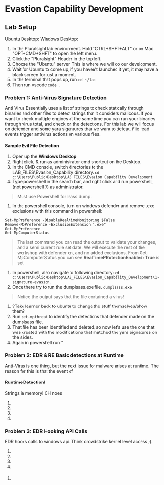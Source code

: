 # Evastion Capability Development

## Lab Setup

Ubuntu Desktop:
Windows Desktop:

1. In the Pluralsight lab environment.  Hold "CTRL+SHFT+ALT" or on Mac "OPT+CMD+SHFT" to open the left menu.  
1. Click the "Pluralsight" Header in the top left.
1. Choose the "Ubuntu" server.  This is where we will do our development.
1. Wait for Ubuntu to come up, if you haven't launched it yet, it may have a black screen for just a moment.
1. In the terminal that pops up, run `cd ~/lab`
1. Then run vscode `code .`






### Problem 1:  Anti-Virus Signature Detection
Anti Virus Essentially uses a list of strings to check statically through binaries and other files to detect strings that it considers malicous.  If you want to check multiple engines at the same time you can run your binaries through virus total, and check on the detections. For this lab we will focus on defender and some yara sigantures that we want to defeat.  File read events trigger antivirus actions on various files.

#### Sample Evil File Detection
1. Open up the **Windows Desktop**
1. Right click, & run as administrator cmd shortcut on the Desktop.
1. In the CMD console, switch directories to the LAB_FILES\Evasion_Capability directory. `cd c:\Users\Public\Desktop\LAB_FILES\Evasion_Capability_Development`
1. Type powershell in the search bar, and right click and run powershell, (not powershell 7) as administrator.
> Must use Powershell for lsass dump.
1. In the powershell console, turn on windows defender and remove .exe exclusions with this command in powershell:
```
Set-MpPreference -DisableRealtimeMonitoring $False
Remove-MpPreference -ExclusionExtension ".exe"
Get-MpPreference
Get-MpComputerStatus
```
> The last command you can read the output to validate your changes, and a semi current rule set date. We will execute the rest of the workshop with defender on, and no added exclusions. From Get-MpComputerStatus you can see **RealTimePRotectionEnabled: True** is set.
1. In powershell, also navigate to following directory: `cd c:\Users\Public\Desktop\LAB_FILES\Evasion_Capability_Development\1-signature-evasion`.
1. Once there try to run the dumplsass.exe file. `dumplsass.exe`
> Notice the output says that the file contained a virus!
1. ?Take learner back to ubuntu to change the stuff themselves/show them?
1. Run `get-mpthreat` to identify the detections that defender made on the dumplsass file.
1. That file has been identified and deleted, so now let's use the one that was created with the modifications that matched the yara signatures on the slides.
1. Again in powershell run "

### Problem 2: EDR & RE Basic detections at Runtime
Anti-Virus is one thing, but the next issue for malware arises at runtime. The reason for this is that the event of 

#### Runtime Detection!
Strings in memory! OH noes

1. 
1. 
1.
1.



### Problem 3: EDR Hooking API Calls
EDR hooks calls to windows api. Think crowdstrike kernel level access ;).

1. 
1.
1.
1.

####
1. 

